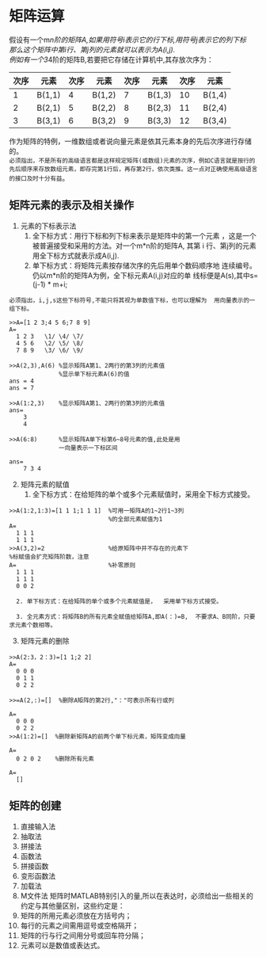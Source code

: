 # 矩阵运算
假设有一个m*n阶的矩阵A,如果用符号i表示它的行下标,用符号j表示它的列下标  
那么这个矩阵中第i行、第j列的元素就可以表示为A(i,j).  
例如有一个3*4阶的矩阵B,若要把它存储在计算机中,其存放次序为：

|次序|元素|次序|元素|次序|元素|次序|元素|
|----|----|----|----|----|----|----|----|
|1|B(1,1)|4|B(1,2)|7|B(1,3)|10|B(1,4)|
|2|B(2,1)|5|B(2,2)|8|B(2,3)|11|B(2,4)|
|3|B(3,1)|6|B(3,2)|9|B(3,3)|12|B(3,4)|

作为矩阵的特例，一维数组或者说向量元素是依其元素本身的先后次序进行存储的。  
`必须指出，不是所有的高级语言都是这样规定矩阵(或数组)元素的次序，例如C语言就是按行的先后顺序来存放数组元素，即存完第1行后，再存第2行，依次类推。这一点对正确使用高级语言的接口及时十分有益`。


## 矩阵元素的表示及相关操作
1. 元素的下标表示法
    1. 全下标方式：用行下标和列下标来表示是矩阵中的第一个元素  ，这是一个被普遍接受和采用的方法。对一个m*n阶的矩阵A,  其第 i 行、第j列的元素用全下标方式就表示成A(i,j).  
    2. 单下标方式：将矩阵元素按存储次序的先后用单个数码顺序地  连续编号。仍以m*n阶的矩阵A为例，全下标元素A(i,j)对应的单   线标便是A(s),其中s=(j-1) * m+i;

`必须指出，i,j,s这些下标符号,不能只将其视为单数值下标，也可以理解为  用向量表示的一组下标。`

```
>>A=[1 2 3;4 5 6;7 8 9]
A=
  1 2 3   \1/ \4/ \7/
  4 5 6   \2/ \5/ \8/
  7 8 9   \3/ \6/ \9/

>>A(2,3),A(6) %显示矩阵A第1、2两行的第3列的元素值
              %显示单下标元素A(6)的值
ans = 4
ans = 7

>>A(1:2,3)    %显示矩阵A第1、2两行的第3列的元素值
ans=
    3
    4

>>A(6:8)      %显示矩阵A单下标第6~8号元素的值,此处是用
              一向量表示一下标区间

ans=
    7 3 4

```

2. 矩阵元素的赋值  
      1. 全下标方式：在给矩阵的单个或多个元素赋值时，采用全下标方式接受。

```
>>A(1:2,1:3)=[1 1 1;1 1 1]  %可用一矩阵A的1~2行1~3列
                            %的全部元素赋值为1
A=
  1 1 1
  1 1 1
>>A(3,2)=2                  %给原矩阵中并不存在的元素下                          %标赋值会扩充矩阵阶数，注意
A=                          %补零原则
  1 1 1
  1 1 1
  0 0 2

```      
      2. 单下标方式：在给矩阵的单个或多个元素赋值是，  采用单下标方式接受。

      3. 全元素方式：将矩阵B的所有元素全赋值给矩阵A,即A(：)=B,  不要求A、B同阶，只要求元素个数相等。

3. 矩阵元素的删除

```
>>A(2:3，2：3)=[1 1;2 2]
A=
  0 0 0
  0 1 1
  0 2 2

>>=A(2,:)=[]  %删除A矩阵的第2行,"："可表示所有行或列

A=
  0 0 0
  0 2 2
>>A(1:2)=[]  %删除新矩阵A的前两个单下标元素，矩阵变成向量

A=
  0 2 0 2    %删除所有元素

A=
  []

```

## 矩阵的创建
1. 直接输入法
2. 抽取法
3. 拼接法
4. 函数法
5. 拼接函数
6. 变形函数法
7. 加载法
8. M文件法
矩阵时MATLAB特别引入的量,所以在表达时，必须给出一些相关的约定与其他量区别，这些约定是：
1. 矩阵的所用元素必须放在方括号内；
2. 每行的元素之间需用逗号或空格隔开；
3. 矩阵的行与行之间用分号或回车符分隔；
4. 元素可以是数值或表达式。

